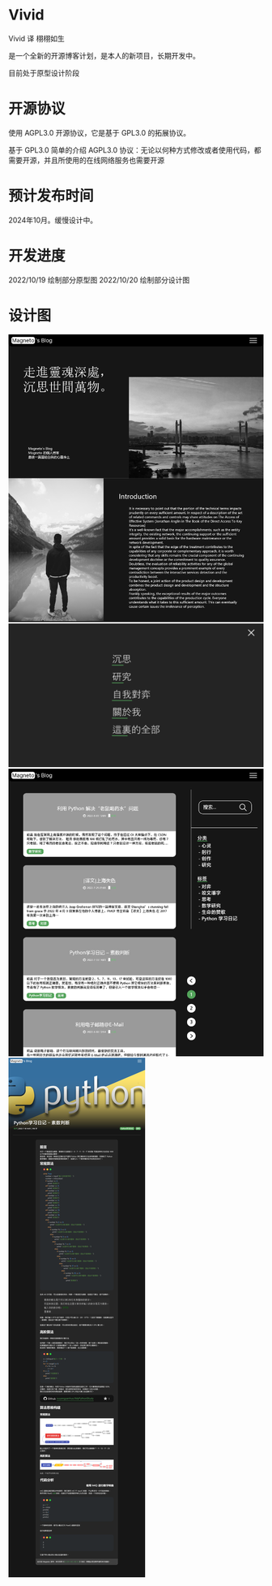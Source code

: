 <!--
 * @Author: ouyangyanhuo ouyangyanhuo@vip.qq.com
 * @Date: 2022-10-20 16:33:31
 * @LastEditors: ouyangyanhuo ouyangyanhuo@vip.qq.com
 * @LastEditTime: 2022-10-21 11:37:11
 * @FilePath: c:\Users\PC_Magneto\.ssh\Vivid\README.md
-->
# Vivid
Vivid 译 栩栩如生

是一个全新的开源博客计划，是本人的新项目，长期开发中。

目前处于原型设计阶段

# 开源协议
使用 AGPL3.0 开源协议，它是基于 GPL3.0 的拓展协议。

基于 GPL3.0 简单的介绍 AGPL3.0 协议：无论以何种方式修改或者使用代码，都需要开源，并且所使用的在线网络服务也需要开源

# 预计发布时间
2024年10月。缓慢设计中。

# 开发进度
2022/10/19 绘制部分原型图
2022/10/20 绘制部分设计图

# 设计图
![](./%E8%AE%BE%E8%AE%A1%E5%9B%BE/%E9%A6%96%E9%A1%B5%E8%AE%BE%E8%AE%A1/%E9%A6%96%E9%A1%B5.png)
![](./%E8%AE%BE%E8%AE%A1%E5%9B%BE/%E9%A6%96%E9%A1%B5%E8%AE%BE%E8%AE%A1/%E8%8F%9C%E5%8D%95%E8%A6%86%E7%9B%96.png)
![](./%E8%AE%BE%E8%AE%A1%E5%9B%BE/%E6%96%87%E7%AB%A0%E5%88%97%E8%A1%A8/%E6%96%87%E7%AB%A0%E9%A1%B5.png)
![](./%E8%AE%BE%E8%AE%A1%E5%9B%BE/%E6%96%87%E7%AB%A0%E9%A1%B5%E9%9D%A2/%E7%B4%A0%E6%95%B0%E5%88%A4%E6%96%AD_demo.png)